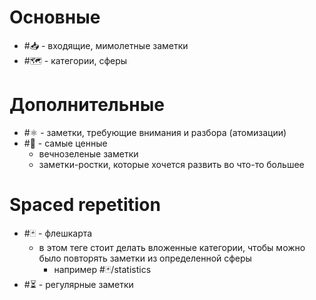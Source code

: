 # Основные
- #📥 - входящие, мимолетные заметки
- #🗺️ - категории, сферы
# Дополнительные
- #⚛️ - заметки, требующие внимания и разбора (атомизации)
- #🌳 - самые ценные
	- вечнозеленые заметки
	- заметки-ростки, которые хочется развить во что-то большее
# Spaced repetition
- #🃏 - флешкарта
	- в этом теге стоит делать вложенные категории, чтобы можно было повторять заметки из определенной сферы
		- например #🃏/statistics  
- #⏳ - регулярные заметки